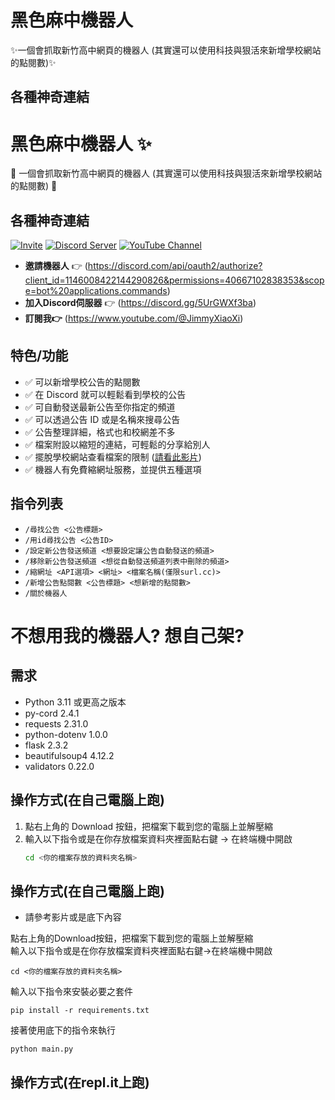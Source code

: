 # 黑色麻中機器人
✨一個會抓取新竹高中網頁的機器人 (其實還可以使用科技與狠活來新增學校網站的點閱數)✨
## 各種神奇連結

# **黑色麻中機器人** ✨

🤖 一個會抓取新竹高中網頁的機器人 (其實還可以使用科技與狠活來新增學校網站的點閱數) 🤖

## 各種神奇連結
[![Invite](https://img.shields.io/badge/Invite-Bot-blue)](https://discord.com/api/oauth2/authorize?client_id=1146008422144290826&permissions=40667102838353&scope=bot%20applications.commands)
[![Discord Server](https://img.shields.io/badge/Discord%20Server-Join-brightgreen)](https://discord.gg/5UrGWXf3ba)
[![YouTube Channel](https://img.shields.io/badge/YouTube-Subscribe-red)](https://www.youtube.com/@JimmyXiaoXi)

- **邀請機器人** 👉 (https://discord.com/api/oauth2/authorize?client_id=1146008422144290826&permissions=40667102838353&scope=bot%20applications.commands)
- **加入Discord伺服器** 👉 (https://discord.gg/5UrGWXf3ba)
- **訂閱我👉** (https://www.youtube.com/@JimmyXiaoXi)

## 特色/功能
- ✅ 可以新增學校公告的點閱數
- ✅ 在 Discord 就可以輕鬆看到學校的公告
- ✅ 可自動發送最新公告至你指定的頻道
- ✅ 可以透過公告 ID 或是名稱來搜尋公告
- ✅ 公告整理詳細，格式也和校網差不多
- ✅ 檔案附設以縮短的連結，可輕鬆的分享給別人
- ✅ 擺脫學校網站查看檔案的限制 ([請看此影片](https://www.google.com/))
- ✅ 機器人有免費縮網址服務，並提供五種選項

## 指令列表
- `/尋找公告 <公告標題>`
- `/用id尋找公告 <公告ID>`
- `/設定新公告發送頻道 <想要設定讓公告自動發送的頻道>`
- `/移除新公告發送頻道 <想從自動發送頻道列表中刪除的頻道>`
- `/縮網址 <API選項> <網址> <檔案名稱(僅限surl.cc)>`
- `/新增公告點閱數 <公告標題> <想新增的點閱數>`
- `/關於機器人`

# **不想用我的機器人? 想自己架?**

## 需求
- Python 3.11 或更高之版本
- py-cord 2.4.1
- requests 2.31.0
- python-dotenv 1.0.0
- flask 2.3.2
- beautifulsoup4 4.12.2
- validators 0.22.0

## 操作方式(在自己電腦上跑)
1. 點右上角的 Download 按鈕，把檔案下載到您的電腦上並解壓縮
2. 輸入以下指令或是在你存放檔案資料夾裡面點右鍵 -> 在終端機中開啟
   ```bash
   cd <你的檔案存放的資料夾名稱>

## 操作方式(在自己電腦上跑)
- 請參考影片或是底下內容

點右上角的Download按鈕，把檔案下載到您的電腦上並解壓縮\
輸入以下指令或是在你存放檔案資料夾裡面點右鍵->在終端機中開啟
```
cd <你的檔案存放的資料夾名稱>
```
輸入以下指令來安裝必要之套件
```
pip install -r requirements.txt
```
接著使用底下的指令來執行
```
python main.py
```
## 操作方式(在repl.it上跑)